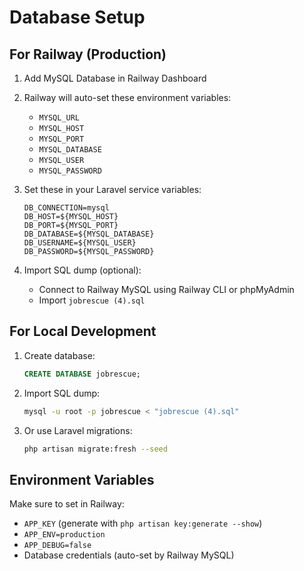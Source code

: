 # Database Setup

## For Railway (Production)

1. Add MySQL Database in Railway Dashboard
2. Railway will auto-set these environment variables:
   - `MYSQL_URL`
   - `MYSQL_HOST`
   - `MYSQL_PORT`
   - `MYSQL_DATABASE`
   - `MYSQL_USER`
   - `MYSQL_PASSWORD`

3. Set these in your Laravel service variables:
   ```
   DB_CONNECTION=mysql
   DB_HOST=${MYSQL_HOST}
   DB_PORT=${MYSQL_PORT}
   DB_DATABASE=${MYSQL_DATABASE}
   DB_USERNAME=${MYSQL_USER}
   DB_PASSWORD=${MYSQL_PASSWORD}
   ```

4. Import SQL dump (optional):
   - Connect to Railway MySQL using Railway CLI or phpMyAdmin
   - Import `jobrescue (4).sql`

## For Local Development

1. Create database:
   ```sql
   CREATE DATABASE jobrescue;
   ```

2. Import SQL dump:
   ```bash
   mysql -u root -p jobrescue < "jobrescue (4).sql"
   ```

3. Or use Laravel migrations:
   ```bash
   php artisan migrate:fresh --seed
   ```

## Environment Variables

Make sure to set in Railway:
- `APP_KEY` (generate with `php artisan key:generate --show`)
- `APP_ENV=production`
- `APP_DEBUG=false`
- Database credentials (auto-set by Railway MySQL)
